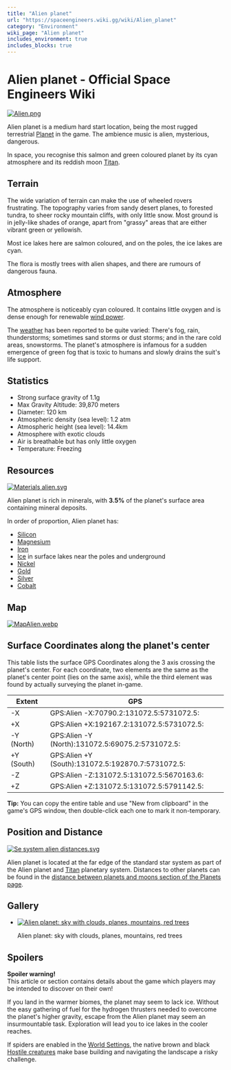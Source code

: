 ```yaml
---
title: "Alien planet"
url: "https://spaceengineers.wiki.gg/wiki/Alien_planet"
category: "Environment"
wiki_page: "Alien planet"
includes_environment: true
includes_blocks: true
---
```


# Alien planet - Official Space Engineers Wiki

[![Alien.png](https://spaceengineers.wiki.gg/images/thumb/1/12/Alien.png/320px-Alien.png?bde857)](https://www.maptoglobe.com/BycRGyM0w)

Alien planet is a medium hard start location, being the most rugged terrestrial [Planet](https://spaceengineers.wiki.gg/wiki/Planets "Planets") in the game. The ambience music is alien, mysterious, dangerous.

In space, you recognise this salmon and green coloured planet by its cyan atmosphere and its reddish moon [Titan](https://spaceengineers.wiki.gg/wiki/Titan "Titan").

## Terrain

The wide variation of terrain can make the use of wheeled rovers frustrating. The topography varies from sandy desert planes, to forested tundra, to sheer rocky mountain cliffs, with only little snow. Most ground is in jelly-like shades of orange, apart from "grassy" areas that are either vibrant green or yellowish.

Most ice lakes here are salmon coloured, and on the poles, the ice lakes are cyan.

The flora is mostly trees with alien shapes, and there are rumours of dangerous fauna.

## Atmosphere

The atmosphere is noticeably cyan coloured. It contains little oxygen and is dense enough for renewable [wind power](https://spaceengineers.wiki.gg/wiki/Wind_Turbine "Wind Turbine").

The [weather](https://spaceengineers.wiki.gg/wiki/Weather "Weather") has been reported to be quite varied: There's fog, rain, thunderstorms; sometimes sand storms or dust storms; and in the rare cold areas, snowstorms. The planet's atmosphere is infamous for a sudden emergence of green fog that is toxic to humans and slowly drains the suit's life support.

## Statistics

*   Strong surface gravity of 1.1g
*   Max Gravity Altitude: 39,870 meters
*   Diameter: 120 km
*   Atmospheric density (sea level): 1.2 atm
*   Atmospheric height (sea level): 14.4km
*   Atmosphere with exotic clouds
*   Air is breathable but has only little oxygen
*   Temperature: Freezing

## Resources

[![Materials alien.svg](https://spaceengineers.wiki.gg/images/6/62/Materials_alien.svg?8695af)](https://spaceengineers.wiki.gg/wiki/File:Materials_alien.svg)

Alien planet is rich in minerals, with **3.5%** of the planet's surface area containing mineral deposits.

In order of proportion, Alien planet has:

*   [Silicon](https://spaceengineers.wiki.gg/wiki/Silicon_Ore "Silicon Ore")
*   [Magnesium](https://spaceengineers.wiki.gg/wiki/Magnesium_Ore "Magnesium Ore")
*   [Iron](https://spaceengineers.wiki.gg/wiki/Iron_Ore "Iron Ore")
*   [Ice](https://spaceengineers.wiki.gg/wiki/Ice "Ice") in surface lakes near the poles and underground
*   [Nickel](https://spaceengineers.wiki.gg/wiki/Nickel_Ore "Nickel Ore")
*   [Gold](https://spaceengineers.wiki.gg/wiki/Gold_Ore "Gold Ore")
*   [Silver](https://spaceengineers.wiki.gg/wiki/Silver_Ore "Silver Ore")
*   [Cobalt](https://spaceengineers.wiki.gg/wiki/Cobalt_Ore "Cobalt Ore")

## Map

[![MapAlien.webp](https://spaceengineers.wiki.gg/images/thumb/9/94/MapAlien.webp/320px-MapAlien.webp.png?c2acee)](https://spaceengineers.wiki.gg/wiki/File:MapAlien.webp)

## Surface Coordinates along the planet's center

This table lists the surface GPS Coordinates along the 3 axis crossing the planet's center. For each coordinate, two elements are the same as the planet's center point (lies on the same axis), while the third element was found by actually surveying the planet in-game.

| Extent | GPS |
| --- | --- |
| \-X | GPS:Alien -X:70790.2:131072.5:5731072.5: |
| +X  | GPS:Alien +X:192167.2:131072.5:5731072.5: |
| \-Y (North) | GPS:Alien -Y (North):131072.5:69075.2:5731072.5: |
| +Y (South) | GPS:Alien +Y (South):131072.5:192870.7:5731072.5: |
| \-Z | GPS:Alien -Z:131072.5:131072.5:5670163.6: |
| +Z  | GPS:Alien +Z:131072.5:131072.5:5791142.5: |

**Tip:** You can copy the entire table and use "New from clipboard" in the game's GPS window, then double-click each one to mark it non-temporary.

## Position and Distance

[![Se system alien distances.svg](https://spaceengineers.wiki.gg/images/4/4b/Se_system_alien_distances.svg?1e0f64)](https://spaceengineers.wiki.gg/wiki/File:Se_system_alien_distances.svg)

  
Alien planet is located at the far edge of the standard star system as part of the Alien planet and [Titan](https://spaceengineers.wiki.gg/wiki/Titan "Titan") planetary system. Distances to other planets can be found in the [distance between planets and moons section of the Planets page](https://spaceengineers.wiki.gg/wiki/Planets#Distance_between_Planets_and_Moons "Planets").

## Gallery

*   [![Alien planet: sky with clouds, planes, mountains, red trees](https://spaceengineers.wiki.gg/images/thumb/7/76/Alien_planet.jpg/120px-Alien_planet.jpg?af7ea0)](https://spaceengineers.wiki.gg/wiki/File:Alien_planet.jpg "Alien planet: sky with clouds, planes, mountains, red trees")
    
    Alien planet: sky with clouds, planes, mountains, red trees
    

## Spoilers

**Spoiler warning!**  
This article or section contains details about the game which players may be intended to discover on their own!

If you land in the warmer biomes, the planet may seem to lack ice. Without the easy gathering of fuel for the hydrogen thrusters needed to overcome the planet's higher gravity, escape from the Alien planet may seem an insurmountable task. Exploration will lead you to ice lakes in the cooler reaches.

If spiders are enabled in the [World Settings](https://spaceengineers.wiki.gg/wiki/World_Settings "World Settings"), the native brown and black [Hostile creatures](https://spaceengineers.wiki.gg/wiki/Sabiroids "Sabiroids") make base building and navigating the landscape a risky challenge.